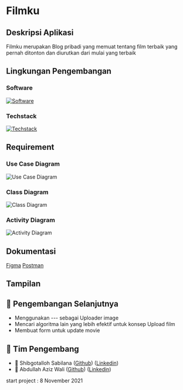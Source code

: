 # Filmku

## Deskripsi Aplikasi

Filmku merupakan Blog pribadi yang memuat tentang film terbaik yang pernah ditonton dan diurutkan dari mulai yang terbaik

## Lingkungan Pengembangan

### Software

[![Software](https://skillicons.dev/icons?i=figma,vscode,postman)](https://skillicons.dev)

### Techstack

[![Techstack](https://skillicons.dev/icons?i=html,css,js,react,tailwind,nodejs,express,mongodb)](https://skillicons.dev)

## Requirement

### Use Case Diagram

![Use Case Diagram](https://via.placeholder.com/468x300?text=App+Screenshot+Here)

### Class Diagram

![Class Diagram](https://via.placeholder.com/468x300?text=App+Screenshot+Here)

### Activity Diagram

![Activity Diagram](https://via.placeholder.com/468x300?text=App+Screenshot+Here)

## Dokumentasi

[Figma](https://www.figma.com/file/nsAmy1IiMOm7VEciC3FUKN/FIlmku?node-id=601%3A2&t=TRYuPUAay823R3xb-0)
[Postman](https://documenter.getpostman.com/view/15900904/2s935uGLNj)

## Tampilan

## 🚀 Pengembangan Selanjutnya

- Menggunakan --- sebagai Uploader image
- Mencari algoritma lain yang lebih efektif untuk konsep Upload film
- Membuat form untuk update movie

## 🚀 Tim Pengembang

- 🧑 Shibgotalloh Sabilana ([Github](https://github.com/Qspc)) ([Linkedin](https://www.linkedin.com/in/shibgotalloh-sabilana-3a899a215/))
- 🧑 Abdullah Aziz Wali ([Github](https://github.com/skyespirates)) ([Linkedin](https://www.linkedin.com/in/abdullah-aziz-wali/))

start project : 8 November 2021

